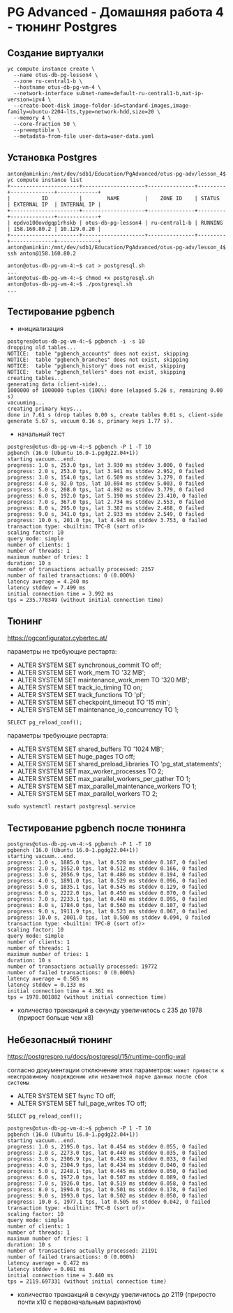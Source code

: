 # PG Advanced - Домашняя работа 4 - тюнинг Postgres

## Создание виртуалки

```
yc compute instance create \
  --name otus-db-pg-lesson4 \
  --zone ru-central1-b \
  --hostname otus-db-pg-vm-4 \
  --network-interface subnet-name=default-ru-central1-b,nat-ip-version=ipv4 \
  --create-boot-disk image-folder-id=standard-images,image-family=ubuntu-2204-lts,type=network-hdd,size=20 \
  --memory 4 \
  --core-fraction 50 \
  --preemptible \
  --metadata-from-file user-data=user-data.yaml
```

## Установка Postgres

```
anton@aminkin:/mnt/dev/sdb1/Education/PgAdvanced/otus-pg-adv/lesson_4$ yc compute instance list
+----------------------+--------------------+---------------+---------+--------------+-------------+
|          ID          |        NAME        |    ZONE ID    | STATUS  | EXTERNAL IP  | INTERNAL IP |
+----------------------+--------------------+---------------+---------+--------------+-------------+
| epdvo100ovdgqp1rhskb | otus-db-pg-lesson4 | ru-central1-b | RUNNING | 158.160.80.2 | 10.129.0.20 |
+----------------------+--------------------+---------------+---------+--------------+-------------+
anton@aminkin:/mnt/dev/sdb1/Education/PgAdvanced/otus-pg-adv/lesson_4$ ssh anton@158.160.80.2

anton@otus-db-pg-vm-4:~$ cat > postgresql.sh
...
anton@otus-db-pg-vm-4:~$ chmod +x postgresql.sh
anton@otus-db-pg-vm-4:~$ ./postgresql.sh
...
```

## Тестирование pgbench

- инициализация
```
postgres@otus-db-pg-vm-4:~$ pgbench -i -s 10
dropping old tables...
NOTICE:  table "pgbench_accounts" does not exist, skipping
NOTICE:  table "pgbench_branches" does not exist, skipping
NOTICE:  table "pgbench_history" does not exist, skipping
NOTICE:  table "pgbench_tellers" does not exist, skipping
creating tables...
generating data (client-side)...
1000000 of 1000000 tuples (100%) done (elapsed 5.26 s, remaining 0.00 s)
vacuuming...
creating primary keys...
done in 7.61 s (drop tables 0.00 s, create tables 0.01 s, client-side generate 5.67 s, vacuum 0.16 s, primary keys 1.77 s).
```
- начальный тест
```
postgres@otus-db-pg-vm-4:~$ pgbench -P 1 -T 10
pgbench (16.0 (Ubuntu 16.0-1.pgdg22.04+1))
starting vacuum...end.
progress: 1.0 s, 253.0 tps, lat 3.930 ms stddev 3.000, 0 failed
progress: 2.0 s, 253.0 tps, lat 3.941 ms stddev 2.952, 0 failed
progress: 3.0 s, 154.0 tps, lat 6.509 ms stddev 3.279, 0 failed
progress: 4.0 s, 92.0 tps, lat 10.694 ms stddev 5.003, 0 failed
progress: 5.0 s, 208.0 tps, lat 4.892 ms stddev 3.779, 0 failed
progress: 6.0 s, 192.0 tps, lat 5.190 ms stddev 23.410, 0 failed
progress: 7.0 s, 367.0 tps, lat 2.734 ms stddev 2.553, 0 failed
progress: 8.0 s, 295.0 tps, lat 3.382 ms stddev 2.468, 0 failed
progress: 9.0 s, 341.0 tps, lat 2.933 ms stddev 2.549, 0 failed
progress: 10.0 s, 201.0 tps, lat 4.943 ms stddev 3.753, 0 failed
transaction type: <builtin: TPC-B (sort of)>
scaling factor: 10
query mode: simple
number of clients: 1
number of threads: 1
maximum number of tries: 1
duration: 10 s
number of transactions actually processed: 2357
number of failed transactions: 0 (0.000%)
latency average = 4.240 ms
latency stddev = 7.499 ms
initial connection time = 3.992 ms
tps = 235.778349 (without initial connection time)
```

## Тюнинг

https://pgconfigurator.cybertec.at/

параметры не требующие рестарта:

- ALTER SYSTEM SET synchronous_commit TO off;
- ALTER SYSTEM SET work_mem TO '32 MB';
- ALTER SYSTEM SET maintenance_work_mem TO '320 MB';
- ALTER SYSTEM SET track_io_timing TO on;
- ALTER SYSTEM SET track_functions TO 'pl';
- ALTER SYSTEM SET checkpoint_timeout TO '15 min';
- ALTER SYSTEM SET maintenance_io_concurrency TO 1;

`SELECT pg_reload_conf();`

параметры требующие рестарта:

- ALTER SYSTEM SET shared_buffers TO '1024 MB';
- ALTER SYSTEM SET huge_pages TO off;
- ALTER SYSTEM SET shared_preload_libraries TO 'pg_stat_statements';
- ALTER SYSTEM SET max_worker_processes TO 2;
- ALTER SYSTEM SET max_parallel_workers_per_gather TO 1;
- ALTER SYSTEM SET max_parallel_maintenance_workers TO 1;
- ALTER SYSTEM SET max_parallel_workers TO 2;

`sudo systemctl restart postgresql.service`

## Тестирование pgbench после тюнинга

```
postgres@otus-db-pg-vm-4:~$ pgbench -P 1 -T 10
pgbench (16.0 (Ubuntu 16.0-1.pgdg22.04+1))
starting vacuum...end.
progress: 1.0 s, 1885.0 tps, lat 0.528 ms stddev 0.187, 0 failed
progress: 2.0 s, 1952.0 tps, lat 0.512 ms stddev 0.166, 0 failed
progress: 3.0 s, 2056.9 tps, lat 0.486 ms stddev 0.194, 0 failed
progress: 4.0 s, 1891.0 tps, lat 0.529 ms stddev 0.096, 0 failed
progress: 5.0 s, 1835.1 tps, lat 0.545 ms stddev 0.129, 0 failed
progress: 6.0 s, 2222.0 tps, lat 0.450 ms stddev 0.070, 0 failed
progress: 7.0 s, 2233.1 tps, lat 0.448 ms stddev 0.095, 0 failed
progress: 8.0 s, 1784.0 tps, lat 0.560 ms stddev 0.107, 0 failed
progress: 9.0 s, 1911.9 tps, lat 0.523 ms stddev 0.067, 0 failed
progress: 10.0 s, 2001.0 tps, lat 0.500 ms stddev 0.094, 0 failed
transaction type: <builtin: TPC-B (sort of)>
scaling factor: 10
query mode: simple
number of clients: 1
number of threads: 1
maximum number of tries: 1
duration: 10 s
number of transactions actually processed: 19772
number of failed transactions: 0 (0.000%)
latency average = 0.505 ms
latency stddev = 0.133 ms
initial connection time = 4.361 ms
tps = 1978.001882 (without initial connection time)
```
- количество транзакций в секунду увеличилось с 235 до 1978 (прирост больше чем х8)

## Небезопасный тюнинг

https://postgrespro.ru/docs/postgresql/15/runtime-config-wal

согласно документации отключение этих параметров: `может привести к неисправимому повреждению или незаметной порче данных после сбоя системы`

- ALTER SYSTEM SET fsync TO off;
- ALTER SYSTEM SET full_page_writes TO off;

`SELECT pg_reload_conf();`

```
postgres@otus-db-pg-vm-4:~$ pgbench -P 1 -T 10
pgbench (16.0 (Ubuntu 16.0-1.pgdg22.04+1))
starting vacuum...end.
progress: 1.0 s, 2195.0 tps, lat 0.454 ms stddev 0.055, 0 failed
progress: 2.0 s, 2273.0 tps, lat 0.440 ms stddev 0.035, 0 failed
progress: 3.0 s, 2306.9 tps, lat 0.433 ms stddev 0.033, 0 failed
progress: 4.0 s, 2304.9 tps, lat 0.434 ms stddev 0.040, 0 failed
progress: 5.0 s, 2248.1 tps, lat 0.445 ms stddev 0.050, 0 failed
progress: 6.0 s, 1972.0 tps, lat 0.507 ms stddev 0.089, 0 failed
progress: 7.0 s, 1926.0 tps, lat 0.519 ms stddev 0.058, 0 failed
progress: 8.0 s, 1994.0 tps, lat 0.501 ms stddev 0.178, 0 failed
progress: 9.0 s, 1993.0 tps, lat 0.502 ms stddev 0.050, 0 failed
progress: 10.0 s, 1977.1 tps, lat 0.505 ms stddev 0.042, 0 failed
transaction type: <builtin: TPC-B (sort of)>
scaling factor: 10
query mode: simple
number of clients: 1
number of threads: 1
maximum number of tries: 1
duration: 10 s
number of transactions actually processed: 21191
number of failed transactions: 0 (0.000%)
latency average = 0.472 ms
latency stddev = 0.081 ms
initial connection time = 3.440 ms
tps = 2119.697331 (without initial connection time)
```

- количество транзакций в секунду увеличилось до 2119 (приросто почти х10 с первоначальным вариантом)